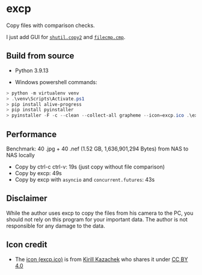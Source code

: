 # excp

Copy files with comparison checks.

I just add GUI for [`shutil.copy2`](https://docs.python.org/3/library/shutil.html?highlight=shutil%20copy2#shutil.copy2) and [`filecmp.cmp`](https://docs.python.org/3/library/filecmp.html?highlight=filecmp%20cmp#filecmp.cmp).

## Build from source

+ Python 3.9.13

+ Windows powershell commands:
```powershell
> python -m virtualenv venv
> .\venv\Scripts\Activate.ps1
> pip install alive-progress
> pip install pyinstaller
> pyinstaller -F -c --clean --collect-all grapheme --icon=excp.ico .\excp\excp.py
```

## Performance

Benchmark: 40 .jpg + 40 .nef (1.52 GB, 1,636,901,294 Bytes) from NAS to NAS locally

+ Copy by ctrl-c ctrl-v: 19s (just copy without file comparison)
+ Copy by excp: 49s
+ Copy by excp with `asyncio` and `concurrent.futures`: 43s
## Disclaimer

While the author uses excp to copy the files from his camera to the PC, you should not rely on this program for your important data. The author is not responsible for any damage to the data.

## Icon credit

+ The [icon (excp.ico)](https://icon-icons.com/icon/copy-paste-move-square/67897) is from [Kirill Kazachek](https://www.behance.net/kazachek) who shares it under [CC BY 4.0](https://creativecommons.org/licenses/by/4.0/)